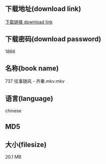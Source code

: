 ## 下载地址(download link)
[下载链接 download link](https://voluble-croquembouche-d321dc.netlify.app/?s=737+%E5%BE%80%E4%BA%8B%E9%9A%8F%E9%A3%8E+-+%E9%BD%90%E7%A7%A6.mkv)

## 下载密码(download password)
1866

## 名称(book name)
737 往事随风 - 齐秦.mkv.mkv

## 语言(language)
chinese

## MD5


## 大小(filesize)
20.1 MB

